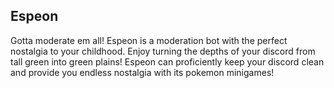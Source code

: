 Espeon
-------
Gotta moderate em all! Espeon is a moderation bot with the perfect nostalgia to your childhood. Enjoy turning the depths of your discord from tall green into green plains! Espeon can proficiently keep your discord clean and provide you endless nostalgia with its pokemon minigames!